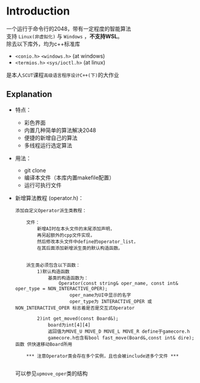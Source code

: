 # Introduction
一个运行于命令行的2048，带有一定程度的智能算法  
支持 `Linux(非虚拟化)` 与 `Windows` ，**不支持WSL**。  
除去以下库外，均为c++标准库
+ `<conio.h>` `<windows.h>` (at windows)
+ `<termios.h>` `<sys/ioctl.h>` (at linux)

是本人`SCUT`课程`高级语言程序设计C++(下)`的大作业  

## Explanation
+ 特点：
    + 彩色界面
    + 内置几种简单的算法解决2048
    + 便捷的新增自己的算法
    + 多线程运行选定算法

+ 用法：
    + git clone
    + 编译本文件（本库内置makefile配置）
    + 运行可执行文件


+ 新增算法教程 (operator.h)：
    ```
    添加自定义Operator派生类教程：
    
        文件：
            新增AI时在本头文件的末尾添加声明，
            再另起额外的cpp文件实现，
            然后修改本头文件中define的operator_list，
            在其后面添加新增派生类的默认构造函数。
    
    
        派生类必须包含以下函数：
            1)默认构造函数
                基类的构造函数为：
                    Operator(const string& oper_name, const int& oper_type = NON_INTERACTIVE_OPER);
                        oper_name为UI中显示的名字
                        oper_type为 INTERACTIVE_OPER 或 NON_INTERACTIVE_OPER 标志着是否是交互式Operator
    
            2)int get_moved(const Board&);
                board为int[4][4]
                返回值为MOVE_U MOVE_D MOVE_L MOVE_R define于gamecore.h
                gamecore.h也含有bool fast_move(Board&,const int& dire);函数 供快速移动Board所用
    
        *** 注意Operator类会存在多个实例，且也会被include进多个文件 ***
    
    
    ```
    可以参见`upmove_oper`类的结构